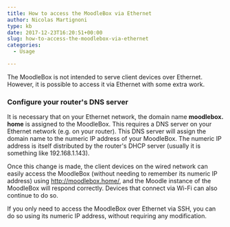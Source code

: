 ```yaml
---
title: How to access the MoodleBox via Ethernet
author: Nicolas Martignoni
type: kb
date: 2017-12-23T16:20:51+00:00
slug: how-to-access-the-moodlebox-via-ethernet
categories:
  - Usage

---
```

The MoodleBox is not intended to serve client devices over Ethernet. However, it is possible to access it via Ethernet with some extra work.

### Configure your router's DNS server

It is necessary that on your Ethernet network, the domain name __moodlebox. home__ is assigned to the MoodleBox. This requires a DNS server on your Ethernet network (e.g. on your router). This DNS server will assign the domain name to the numeric IP address of your MoodleBox. The numeric IP address is itself distributed by the router's DHCP server (usually it is something like 192.168.1.143).

Once this change is made, the client devices on the wired network can easily access the MoodleBox (without needing to remember its numeric IP address) using http://moodlebox.home/, and the Moodle instance of the MoodleBox will respond correctly. Devices that connect via Wi-Fi can also continue to do so.

If you only need to access the MoodleBox over Ethernet via SSH, you can do so using its numeric IP address, without requiring any modification.
